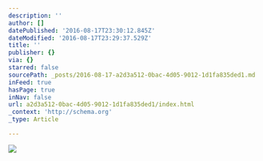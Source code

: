 ```yaml
---
description: ''
author: []
datePublished: '2016-08-17T23:30:12.845Z'
dateModified: '2016-08-17T23:29:37.529Z'
title: ''
publisher: {}
via: {}
starred: false
sourcePath: _posts/2016-08-17-a2d3a512-0bac-4d05-9012-1d1fa835ded1.md
inFeed: true
hasPage: true
inNav: false
url: a2d3a512-0bac-4d05-9012-1d1fa835ded1/index.html
_context: 'http://schema.org'
_type: Article

---
```

![](https://the-grid-user-content.s3-us-west-2.amazonaws.com/3a66b176-2ce1-4a90-b992-a7a9f0eb9ce6.jpg)